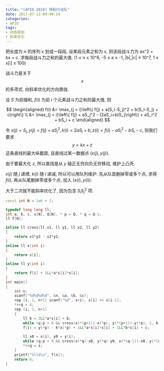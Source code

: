 ```yaml
---
title: "[APIO 2010] 特别行动队"
date: 2017-07-13 09:40:14
categories:
- APIO
tags:
- 动态规划
- 斜率优化
---
```

把长度为 n 的序列 x 划成一段段, 设某段元素之和为 x, 则该段战斗力为 ax^2 + bx + c. 求每段战斗力之和的最大值. (1 &le; n &le; 10^6, -5 &le; a &le; -1, \|b\|,\|c\| &le; 10^7, 1 &le; x[i] &le; 100)
<!--more-->
战斗力是关于 $$x$$ 的多项式. 向斜率优化的方向靠拢.

设 $S$ 为前缀和, $f(i)$ 为前 $i$ 个元素战斗力之和的最大值, 则

$$
\begin{aligned}
	f(i) &= \max_{j < i}\left\{ f(j) + a(S_i-S_j)^2 + b(S_i-S_j) + c\right\} \\
	&= \max_{j < i}\left\{ f(j) + aS_j^2 - (2aS_i+b)S_j\right\} + aS_i^2 + bS_i + c
\end{aligned}
$$

令 $x(j) = S_j, y(j) = f(j) + aS_j^2, k(i) = 2aS_i + b, z(i) = f(i) - aS_i^2 - bS_i - c$, 则我们要求
$$
y = kx + z
$$
这条直线的最大纵截距, 且直线过某一数据点 $(x(j),y(j))$.

由于要最大化 $z$, 所以直线是从 $y$ 轴正无穷向负无穷移动, 维护上凸壳.

$x(j)$ 随 $j$ 递增, $k(i)$ 随 $i$ 递减, 所以可以用队列维护. 先从队首删掉零或多个点, 求得 $f(i)$, 再从队尾删掉零或多个点, 加入 $(x(i),y(i))$.

大于二次就不能斜率优化了, 因为包含 $S_iS_j^2$ 项.

```cpp
const int N = 1e6 + 1;

typedef long long ll;
int a, b, c, s[N], Q[N], * p = Q, * q = Q-1;
ll f[N];

inline ll cross(ll x1, ll y1, ll x2, ll y2)
{
	return x1*y2 - x2*y1;
}
inline ll x(int i)
{
	return s[i];
}
inline ll y(int i)
{
	return f[i] + 1LL*a*s[i]*s[i];
}
int main()
{
	int n;
	scanf("%d%d%d%d", &n, &a, &b, &c);
	rep (i, 1, n+1) scanf("%d", s+i), s[i] += s[i-1];
	*++q = 0;
	rep (i, 1, n+1)
	{
		ll k = 2LL*a*s[i] + b;
		while (q-p > 0 && cross(x(*(p+1))-x(*p), y(*(p+1))-y(*p), 1, k) <= 0) ++p;
		f[i] = y(*p) - k*x(*p) + 1LL*a*s[i]*s[i] + 1LL*b*s[i] + c;
		
		ll x0 = x(i), y0 = y(i);
		while (q-p > 0 && cross(x(*q)-x0, y(*q)-y0, x(*(q-1))-x0, y(*(q-1))-y0) <= 0) --q;
		*++q = i;
	}
	printf("%lld\n", f[n]);
	return 0;
}
```
